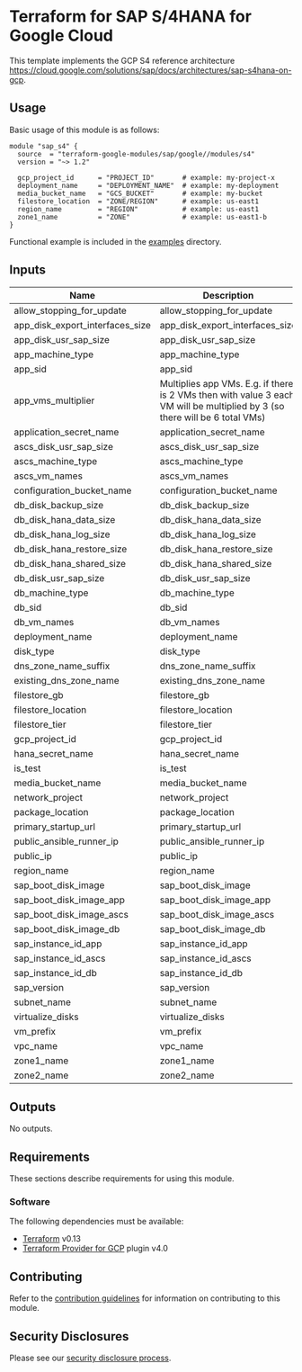# Terraform for SAP S/4HANA for Google Cloud

This template implements the GCP S4 reference architecture
https://cloud.google.com/solutions/sap/docs/architectures/sap-s4hana-on-gcp.

## Usage

Basic usage of this module is as follows:

```hcl
module "sap_s4" {
  source  = "terraform-google-modules/sap/google//modules/s4"
  version = "~> 1.2"

  gcp_project_id      = "PROJECT_ID"       # example: my-project-x
  deployment_name     = "DEPLOYMENT_NAME"  # example: my-deployment
  media_bucket_name   = "GCS_BUCKET"       # example: my-bucket
  filestore_location  = "ZONE/REGION"      # example: us-east1
  region_name         = "REGION"           # example: us-east1
  zone1_name          = "ZONE"             # example: us-east1-b
}
```

Functional example is included in the
[examples](../../examples/sap_hana_simple) directory.

<!-- BEGINNING OF PRE-COMMIT-TERRAFORM DOCS HOOK -->
## Inputs

| Name | Description | Type | Default | Required |
|------|-------------|------|---------|:--------:|
| allow\_stopping\_for\_update | allow\_stopping\_for\_update | `bool` | `true` | no |
| app\_disk\_export\_interfaces\_size | app\_disk\_export\_interfaces\_size | `number` | `128` | no |
| app\_disk\_usr\_sap\_size | app\_disk\_usr\_sap\_size | `number` | `128` | no |
| app\_machine\_type | app\_machine\_type | `string` | `"n1-highem-32"` | no |
| app\_sid | app\_sid | `string` | `"ED1"` | no |
| app\_vms\_multiplier | Multiplies app VMs. E.g. if there is 2 VMs then with value 3 each VM will be multiplied by 3 (so there will be 6 total VMs) | `number` | `1` | no |
| application\_secret\_name | application\_secret\_name | `string` | `"default"` | no |
| ascs\_disk\_usr\_sap\_size | ascs\_disk\_usr\_sap\_size | `number` | `128` | no |
| ascs\_machine\_type | ascs\_machine\_type | `string` | `"n1-standard-8"` | no |
| ascs\_vm\_names | ascs\_vm\_names | `list` | `[]` | no |
| configuration\_bucket\_name | configuration\_bucket\_name | `string` | `""` | no |
| db\_disk\_backup\_size | db\_disk\_backup\_size | `number` | `128` | no |
| db\_disk\_hana\_data\_size | db\_disk\_hana\_data\_size | `number` | `249` | no |
| db\_disk\_hana\_log\_size | db\_disk\_hana\_log\_size | `number` | `104` | no |
| db\_disk\_hana\_restore\_size | db\_disk\_hana\_restore\_size | `number` | `128` | no |
| db\_disk\_hana\_shared\_size | db\_disk\_hana\_shared\_size | `number` | `208` | no |
| db\_disk\_usr\_sap\_size | db\_disk\_usr\_sap\_size | `number` | `32` | no |
| db\_machine\_type | db\_machine\_type | `string` | `"n1-highmem-32"` | no |
| db\_sid | db\_sid | `string` | `"HD1"` | no |
| db\_vm\_names | db\_vm\_names | `list` | `[]` | no |
| deployment\_name | deployment\_name | `any` | n/a | yes |
| disk\_type | disk\_type | `string` | `"pd-balanced"` | no |
| dns\_zone\_name\_suffix | dns\_zone\_name\_suffix | `string` | `"gcp.sapcloud.goog."` | no |
| existing\_dns\_zone\_name | existing\_dns\_zone\_name | `string` | `""` | no |
| filestore\_gb | filestore\_gb | `number` | `1024` | no |
| filestore\_location | filestore\_location | `any` | n/a | yes |
| filestore\_tier | filestore\_tier | `string` | `"ENTERPRISE"` | no |
| gcp\_project\_id | gcp\_project\_id | `any` | n/a | yes |
| hana\_secret\_name | hana\_secret\_name | `string` | `"default"` | no |
| is\_test | is\_test | `string` | `"false"` | no |
| media\_bucket\_name | media\_bucket\_name | `any` | n/a | yes |
| network\_project | network\_project | `string` | `""` | no |
| package\_location | package\_location | `string` | `"gs://cloudsapdeploy/deployments/latest"` | no |
| primary\_startup\_url | primary\_startup\_url | `string` | `"gs://cloudsapdeploy/deployments/latest/startup/ansible_runner_startup.sh"` | no |
| public\_ansible\_runner\_ip | public\_ansible\_runner\_ip | `bool` | `true` | no |
| public\_ip | public\_ip | `bool` | `false` | no |
| region\_name | region\_name | `any` | n/a | yes |
| sap\_boot\_disk\_image | sap\_boot\_disk\_image | `string` | `"projects/rhel-sap-cloud/global/images/rhel-8-4-sap-v20220719"` | no |
| sap\_boot\_disk\_image\_app | sap\_boot\_disk\_image\_app | `string` | `""` | no |
| sap\_boot\_disk\_image\_ascs | sap\_boot\_disk\_image\_ascs | `string` | `""` | no |
| sap\_boot\_disk\_image\_db | sap\_boot\_disk\_image\_db | `string` | `""` | no |
| sap\_instance\_id\_app | sap\_instance\_id\_app | `string` | `"10"` | no |
| sap\_instance\_id\_ascs | sap\_instance\_id\_ascs | `string` | `"11"` | no |
| sap\_instance\_id\_db | sap\_instance\_id\_db | `string` | `"00"` | no |
| sap\_version | sap\_version | `string` | `"2021"` | no |
| subnet\_name | subnet\_name | `string` | `"default"` | no |
| virtualize\_disks | virtualize\_disks | `bool` | `true` | no |
| vm\_prefix | vm\_prefix | `string` | `"sap"` | no |
| vpc\_name | vpc\_name | `string` | `"default"` | no |
| zone1\_name | zone1\_name | `any` | n/a | yes |
| zone2\_name | zone2\_name | `any` | n/a | yes |

## Outputs

No outputs.

<!-- END OF PRE-COMMIT-TERRAFORM DOCS HOOK -->

## Requirements

These sections describe requirements for using this module.

### Software

The following dependencies must be available:

- [Terraform][terraform] v0.13
- [Terraform Provider for GCP][terraform-provider-gcp] plugin v4.0

## Contributing

Refer to the [contribution guidelines](./CONTRIBUTING.md) for
information on contributing to this module.

[iam-module]: https://registry.terraform.io/modules/terraform-google-modules/iam/google
[project-factory-module]: https://registry.terraform.io/modules/terraform-google-modules/project-factory/google
[terraform-provider-gcp]: https://www.terraform.io/docs/providers/google/index.html
[terraform]: https://www.terraform.io/downloads.html

## Security Disclosures

Please see our [security disclosure process](./SECURITY.md).
